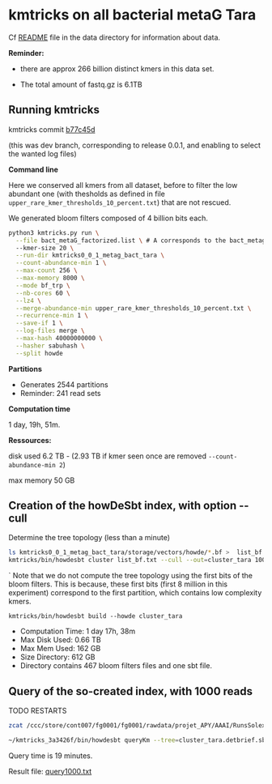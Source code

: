 # kmtricks on all bacterial metaG Tara



Cf [README](../data/README.md) file in the data directory for information about data. 

**Reminder:** 

- there are approx 266 billion distinct kmers in this data set. 

- The total amount of fastq.gz is 6.1TB

## Running kmtricks

kmtricks commit [b77c45d](https://github.com/tlemane/kmtricks/commit/b77c45df3a75482aad9e9a6293d838a5adea67d9)

(this was dev branch, corresponding to release 0.0.1, and enabling to select the wanted log files)

**Command line**

Here we conserved all kmers from all dataset, before to filter the low abundant one (with thesholds as defined in file `upper_rare_kmer_thresholds_10_percent.txt`) that are not rescued.

We generated bloom filters composed of 4 billion bits each. 

```bash
python3 kmtricks.py run \
  --file bact_metaG_factorized.list \ # A corresponds to the bact_metag_tara.txt file as provided in data
  --kmer-size 20 \
  --run-dir kmtricks0_0_1_metag_bact_tara \
  --count-abundance-min 1 \
  --max-count 256 \
  --max-memory 8000 \
  --mode bf_trp \
  --nb-cores 60 \
  --lz4 \
  --merge-abundance-min upper_rare_kmer_thresholds_10_percent.txt \
  --recurrence-min 1 \
  --save-if 1 \
  --log-files merge \
  --max-hash 40000000000 \
  --hasher sabuhash \
  --split howde
```



**Partitions**

- Generates 2544 partitions
- Reminder: 241 read sets

**Computation time**

1 day, 19h, 51m. 

**Ressources:** 

disk used 6.2 TB - (2.93 TB if kmer seen once are removed `--count-abundance-min 2`)

max memory  50 GB

## Creation of the howDeSbt index, with option --cull

Determine the tree topology (less than a minute)

```bash 
ls kmtricks0_0_1_metag_bact_tara/storage/vectors/howde/*.bf >  list_bf.txt
kmtricks/bin/howdesbt cluster list_bf.txt --cull --out=cluster_tara 10000000..20000000
```

`
Note that we do not compute the tree topology using the first bits of the bloom filters. This is because, these first bits (first 8 million in this experiment) correspond to the first partition, which contains low complexity kmers. 

`kmtricks/bin/howdesbt build --howde cluster_tara`

- Computation Time: 1 day 17h, 38m
- Max Disk Used: 0.66 TB
- Max Mem Used: 162 GB
- Size Directory: 612 GB
- Directory contains 467 bloom filters files and one sbt file.



## Query of the so-created index, with 1000 reads

TODO RESTARTS

```bash
zcat /ccc/store/cont007/fg0001/fg0001/rawdata/projet_APY/AAAI/RunsSolexa/110712_BISMUTH_63A2BAAXX/APY_AAAIOSF_1_1_63A2BAAXX_clean.fastq.gz | head -n 4000 | ./fastq2fasta.py > random1000.fa
```



```bash 
~/kmtricks_3a3426f/bin/howdesbt queryKm --tree=cluster_tara.detbrief.sbt --repart=minimRepart.minimRepart --win=hash_window.vec random1000.fa
```

Query time is 19 minutes. 

Result file: [query1000.txt](query1000.txt)

